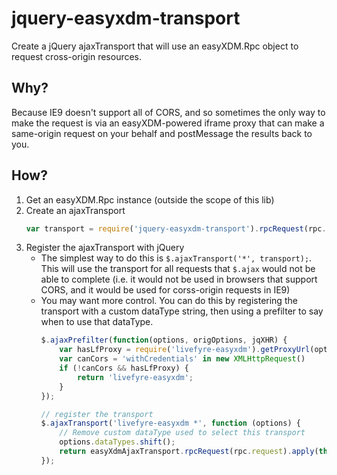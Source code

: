 # jquery-easyxdm-transport

Create a jQuery ajaxTransport that will use an easyXDM.Rpc object to request cross-origin resources.

## Why?

Because IE9 doesn't support all of CORS, and so sometimes the only way to make the request is via an easyXDM-powered iframe proxy that can make a same-origin request on your behalf and postMessage the results back to you.

## How?

1. Get an easyXDM.Rpc instance (outside the scope of this lib)
2. Create an ajaxTransport
    ```javascript
    var transport = require('jquery-easyxdm-transport').rpcRequest(rpc.request);
    ```
3. Register the ajaxTransport with jQuery
    * The simplest way to do this is `$.ajaxTransport('*', transport);`. This will use the transport for all requests that `$.ajax` would not be able to complete (i.e. it would not be used in browsers that support CORS, and it would be used for corss-origin requests in IE9)
    * You may want more control. You can do this by registering the transport with a custom dataType string, then using a prefilter to say when to use that dataType.
        ```javascript
        $.ajaxPrefilter(function(options, origOptions, jqXHR) {
            var hasLfProxy = require('livefyre-easyxdm').getProxyUrl(options.url);
            var canCors = 'withCredentials' in new XMLHttpRequest()
            if (!canCors && hasLfProxy) {
                return 'livefyre-easyxdm';    
            }
        });
        
        // register the transport
        $.ajaxTransport('livefyre-easyxdm *', function (options) {
            // Remove custom dataType used to select this transport
            options.dataTypes.shift();
            return easyXdmAjaxTransport.rpcRequest(rpc.request).apply(this, arguments);
        });
        ```

